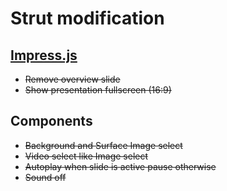 Strut modification
==================

## [Impress.js](https://github.com/impress/impress.js)
+ ~~Remove overview slide~~
+ ~~Show presentation fullscreen (16:9)~~

## Components
+ ~~Background and Surface Image select~~
+ ~~Video select like Image select~~
+ ~~Autoplay when slide is active pause otherwise~~
+ ~~Sound off~~